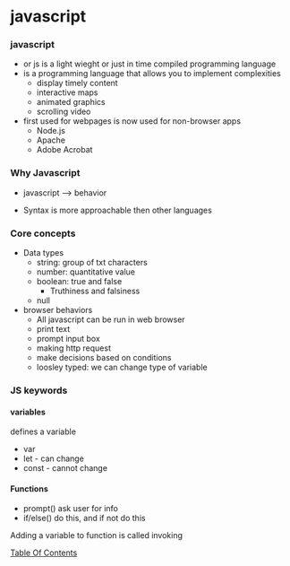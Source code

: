# javascript

### javascript
- or js is a light wieght or just in time compiled programming language
- is a programming language that allows you to implement complexities  
  - display timely content
  - interactive maps
  - animated graphics
  - scrolling video
- first used for webpages is now used for non-browser apps
  - Node.js 
  - Apache
  - Adobe Acrobat


### Why Javascript

- javascript --> behavior

- Syntax is more approachable then other languages


### Core concepts
- Data types
  - string: group of txt characters
  - number: quantitative value
  - boolean: true and false
    - Truthiness and falsiness
  - null
- browser behaviors 
  - All javascript can be run in web browser
  - print text
  - prompt input box
  - making http request
  - make decisions based on conditions 
  - loosley typed: we can change type of variable

### JS keywords

#### **variables**

 defines a variable 
 - var 
 - let - can change
 - const - cannot change

#### Functions
- prompt() ask user for info
- if/else() do this, and if not do this



Adding a variable to function is called invoking

[Table Of Contents](https://nicholas-mercado.github.io/reading-notes/home.html)